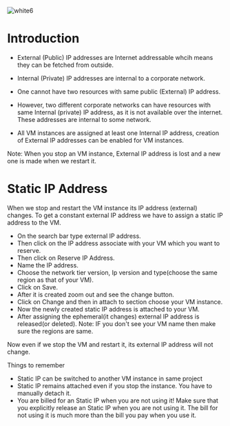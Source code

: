 ![white6](https://github.com/aasthaa-007/100DaysofCloud/assets/70707726/b86a0433-f40b-4fd7-8136-973cfda21ae2)

# Introduction

* External (Public) IP addresses are Internet addressable whcih means they can be fetched from outside.

* Internal (Private) IP addresses are internal to a corporate network.

* One cannot have two resources	with same public (External)	IP  address.

* However, two different corporate networks can have resources with same Internal
(private) IP address, as it is not available over the internet. These addresses are internal to some network.

* All VM instances are assigned at least one Internal IP address, creation of External IP addresses can be enabled for VM instances.

Note: When you stop an VM instance, External IP address is lost and a new one is made when we restart it.

# Static IP Address

When we stop and restart the VM instance its IP address (external) changes. To get a constant external IP address we have to assign a static IP address to the VM.

* On the search bar type external IP address.
* Then click on the IP address associate with your VM which you want to reserve.
* Then click on Reserve IP Address.
* Name the IP address.
* Choose the network tier version, Ip version and type(choose the same region as that of your VM).
* Click on Save.
* After it is created zoom out and see the change button.
* Click on Change and then in attach to section choose your VM instance.
* Now the newly created static IP address is attached to your VM.
* After assigning the ephemeral(it changes) external IP address is released(or deleted).
Note: IF you don't see your VM name then make sure the regions are same.

Now even if we stop the VM and restart it, its external IP address will not change.

Things to remember

* Static IP can be switched to another VM instance in same project
* Static IP remains attached even if you stop the instance. You have to  manually detach it.
*  You are billed for an Static IP when you are not using it!
   Make sure that you explicitly release an Static IP when you are not using it. The bill for not using it is much more than the bill you pay when you use it.



